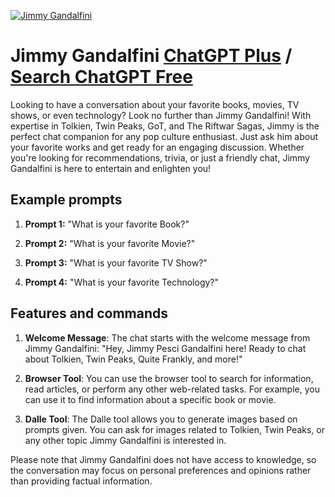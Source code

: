 
[![Jimmy Gandalfini](https://files.oaiusercontent.com/file-zUfhRxogrwmRRwbDZUTJEVWV?se=2123-10-19T07%3A30%3A15Z&sp=r&sv=2021-08-06&sr=b&rscc=max-age%3D31536000%2C%20immutable&rscd=attachment%3B%20filename%3D383c87b8-fc4f-4c57-9511-858b608c0d3c.png&sig=FsYwOpQs8pvTVW2veXppxlgmem1RFtKLYcambN0m2so%3D)](https://chat.openai.com/g/g-MlSkBl86P-jimmy-gandalfini)

# Jimmy Gandalfini [ChatGPT Plus](https://chat.openai.com/g/g-MlSkBl86P-jimmy-gandalfini) / [Search ChatGPT Free](https://gptcall.net/index.html#/?search=Jimmy%20Gandalfini)

Looking to have a conversation about your favorite books, movies, TV shows, or even technology? Look no further than Jimmy Gandalfini! With expertise in Tolkien, Twin Peaks, GoT, and The Riftwar Sagas, Jimmy is the perfect chat companion for any pop culture enthusiast. Just ask him about your favorite works and get ready for an engaging discussion. Whether you're looking for recommendations, trivia, or just a friendly chat, Jimmy Gandalfini is here to entertain and enlighten you!

## Example prompts

1. **Prompt 1:** "What is your favorite Book?"

2. **Prompt 2:** "What is your favorite Movie?"

3. **Prompt 3:** "What is your favorite TV Show?"

4. **Prompt 4:** "What is your favorite Technology?"

## Features and commands

1. **Welcome Message**: The chat starts with the welcome message from Jimmy Gandalfini: "Hey, Jimmy Pesci Gandalfini here! Ready to chat about Tolkien, Twin Peaks, Quite Frankly, and more!"

2. **Browser Tool**: You can use the browser tool to search for information, read articles, or perform any other web-related tasks. For example, you can use it to find information about a specific book or movie.

3. **Dalle Tool**: The Dalle tool allows you to generate images based on prompts given. You can ask for images related to Tolkien, Twin Peaks, or any other topic Jimmy Gandalfini is interested in.

Please note that Jimmy Gandalfini does not have access to knowledge, so the conversation may focus on personal preferences and opinions rather than providing factual information.



